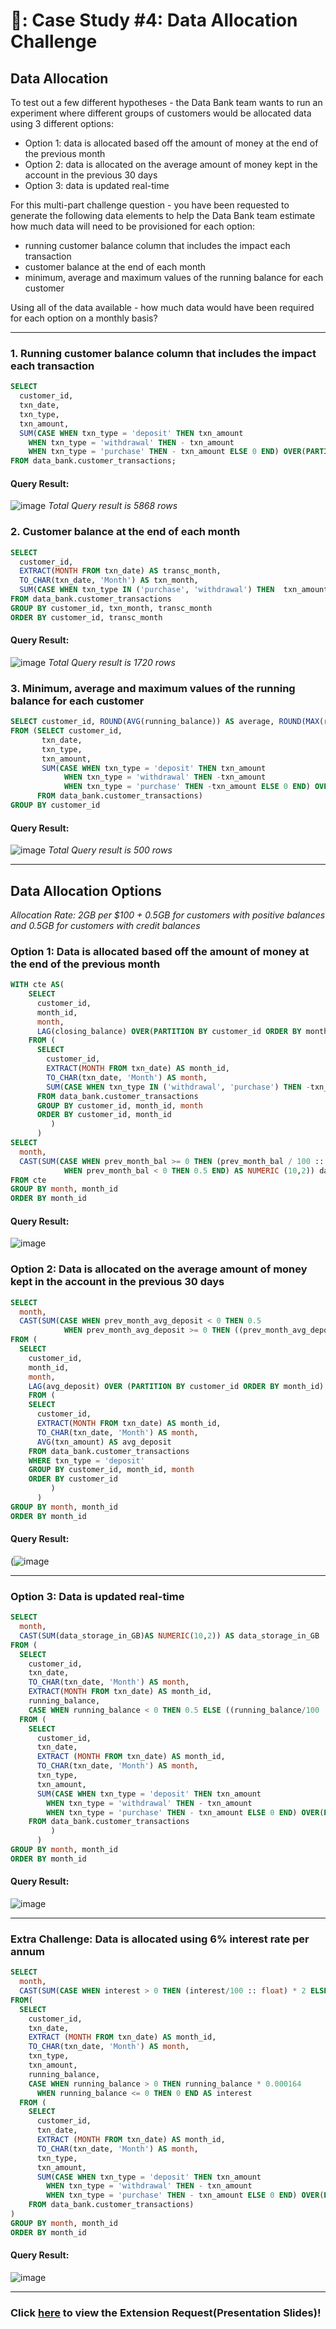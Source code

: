 # 🏦: Case Study #4: Data Allocation Challenge
## Data Allocation
To test out a few different hypotheses - the Data Bank team wants to run an experiment where different groups of customers would be allocated data using 3 different options:

- Option 1: data is allocated based off the amount of money at the end of the previous month
- Option 2: data is allocated on the average amount of money kept in the account in the previous 30 days
- Option 3: data is updated real-time

For this multi-part challenge question - you have been requested to generate the following data elements to help the Data Bank team estimate how much data will need to be provisioned for each option:

- running customer balance column that includes the impact each transaction
- customer balance at the end of each month
- minimum, average and maximum values of the running balance for each customer

Using all of the data available - how much data would have been required for each option on a monthly basis?

***
### 1. Running customer balance column that includes the impact each transaction
```sql
SELECT
  customer_id,
  txn_date,
  txn_type,
  txn_amount,
  SUM(CASE WHEN txn_type = 'deposit' THEN txn_amount
    WHEN txn_type = 'withdrawal' THEN - txn_amount
    WHEN txn_type = 'purchase' THEN - txn_amount ELSE 0 END) OVER(PARTITION BY customer_id ORDER BY txn_date) AS running_balance
FROM data_bank.customer_transactions;
```  
#### Query Result:  
![image](https://github.com/John-okoye/8-Week-SQL-Challenge/assets/123602109/04cd111f-990c-4692-8b5e-b866e9a6804a)
*Total Query result is 5868 rows*

### 2. Customer balance at the end of each month
```sql
SELECT
  customer_id,
  EXTRACT(MONTH FROM txn_date) AS transc_month,
  TO_CHAR(txn_date, 'Month') AS txn_month,
  SUM(CASE WHEN txn_type IN ('purchase', 'withdrawal') THEN  txn_amount * -1 ELSE txn_amount END) AS closing_amt
FROM data_bank.customer_transactions
GROUP BY customer_id, txn_month, transc_month
ORDER BY customer_id, transc_month
```  
#### Query Result:  
![image](https://github.com/John-okoye/8-Week-SQL-Challenge/assets/123602109/3e707593-169d-4d7e-8227-789567d8502e)
*Total Query result is 1720 rows*

### 3. Minimum, average and maximum values of the running balance for each customer
```sql
SELECT customer_id, ROUND(AVG(running_balance)) AS average, ROUND(MAX(running_balance)) AS maximum, ROUND(MIN(running_balance)) AS minimum
FROM (SELECT customer_id,
       txn_date,
       txn_type,
       txn_amount,
       SUM(CASE WHEN txn_type = 'deposit' THEN txn_amount
            WHEN txn_type = 'withdrawal' THEN -txn_amount
            WHEN txn_type = 'purchase' THEN -txn_amount ELSE 0 END) OVER(PARTITION BY customer_id ORDER BY txn_date) AS running_balance
      FROM data_bank.customer_transactions)
GROUP BY customer_id
```  
#### Query Result:  
![image](https://github.com/John-okoye/8-Week-SQL-Challenge/assets/123602109/605b4fb1-ebc6-4325-8db9-737007468ecb)
*Total Query result is 500 rows*

***
## Data Allocation Options
*Allocation Rate: 2GB per $100 + 0.5GB for customers with positive balances and 0.5GB for customers with credit balances*

### Option 1: Data is allocated based off the amount of money at the end of the previous month
```sql
WITH cte AS(
    SELECT
      customer_id,
      month_id,
      month,
      LAG(closing_balance) OVER(PARTITION BY customer_id ORDER BY month_id) AS prev_month_bal
    FROM (
      SELECT
        customer_id,
        EXTRACT(MONTH FROM txn_date) AS month_id,
        TO_CHAR(txn_date, 'Month') AS month,
        SUM(CASE WHEN txn_type IN ('withdrawal', 'purchase') THEN -txn_amount ELSE txn_amount END)  AS closing_balance
      FROM data_bank.customer_transactions
      GROUP BY customer_id, month_id, month
      ORDER BY customer_id, month_id
		 )
	  )	 
SELECT
  month,
  CAST(SUM(CASE WHEN prev_month_bal >= 0 THEN (prev_month_bal / 100 :: float) * 2 + 0.5
            WHEN prev_month_bal < 0 THEN 0.5 END) AS NUMERIC (10,2)) data_storage_in_GB
FROM cte
GROUP BY month, month_id
ORDER BY month_id	
```  
#### Query Result:  
![image](https://github.com/John-okoye/8-Week-SQL-Challenge/assets/123602109/720f1030-34fe-4712-a244-6e21bc4a2925)


### Option 2: Data is allocated on the average amount of money kept in the account in the previous 30 days
```sql
SELECT
  month,
  CAST(SUM(CASE WHEN prev_month_avg_deposit < 0 THEN 0.5
            WHEN prev_month_avg_deposit >= 0 THEN ((prev_month_avg_deposit/100 :: float)* 2) + 0.5 END) AS NUMERIC(10,2)) AS data_storage_in_GB
FROM (
  SELECT
    customer_id,
    month_id,
    month,
    LAG(avg_deposit) OVER (PARTITION BY customer_id ORDER BY month_id) as prev_month_avg_deposit
	FROM (
    SELECT
      customer_id,
      EXTRACT(MONTH FROM txn_date) AS month_id,
      TO_CHAR(txn_date, 'Month') AS month,
      AVG(txn_amount) AS avg_deposit
    FROM data_bank.customer_transactions
    WHERE txn_type = 'deposit'
    GROUP BY customer_id, month_id, month
    ORDER BY customer_id
		 )
	  )	
GROUP BY month, month_id
ORDER BY month_id
```  
#### Query Result:  
(![image](https://github.com/John-okoye/8-Week-SQL-Challenge/assets/123602109/6f44e072-2dd6-4661-bd9e-b102ea78cb77)

***

### Option 3: Data is updated real-time
```sql
SELECT
  month,
  CAST(SUM(data_storage_in_GB)AS NUMERIC(10,2)) AS data_storage_in_GB
FROM (
  SELECT
    customer_id,
    txn_date,
    TO_CHAR(txn_date, 'Month') AS month,
    EXTRACT(MONTH FROM txn_date) AS month_id,
    running_balance,
    CASE WHEN running_balance < 0 THEN 0.5 ELSE ((running_balance/100 :: float) * 2) + 0.5 END AS data_storage_in_gb
  FROM (
    SELECT
      customer_id,
      txn_date,
      EXTRACT (MONTH FROM txn_date) AS month_id,
      TO_CHAR(txn_date, 'Month') AS month,
      txn_type,
      txn_amount,
      SUM(CASE WHEN txn_type = 'deposit' THEN txn_amount
        WHEN txn_type = 'withdrawal' THEN - txn_amount
        WHEN txn_type = 'purchase' THEN - txn_amount ELSE 0 END) OVER(PARTITION BY customer_id ORDER BY txn_date) AS running_balance
    FROM data_bank.customer_transactions
		 )
	  )	 
GROUP BY month, month_id
ORDER BY month_id
```  
#### Query Result:  
![image](https://github.com/John-okoye/8-Week-SQL-Challenge/assets/123602109/a41ae9ce-9a06-4337-97f6-2778ce5eb313)


***

### Extra Challenge: Data is allocated using 6% interest rate per annum
```sql
SELECT
  month,
  CAST(SUM(CASE WHEN interest > 0 THEN (interest/100 :: float) * 2 ELSE 0 END) AS NUMERIC(10,2)) AS data_storage_in_GB
FROM(
  SELECT
    customer_id,
    txn_date,
    EXTRACT (MONTH FROM txn_date) AS month_id,
    TO_CHAR(txn_date, 'Month') AS month,
    txn_type,
    txn_amount,
    running_balance,
    CASE WHEN running_balance > 0 THEN running_balance * 0.000164
      WHEN running_balance <= 0 THEN 0 END AS interest
  FROM (
    SELECT
      customer_id,
      txn_date,
      EXTRACT (MONTH FROM txn_date) AS month_id,
      TO_CHAR(txn_date, 'Month') AS month,
      txn_type,
      txn_amount,
      SUM(CASE WHEN txn_type = 'deposit' THEN txn_amount
        WHEN txn_type = 'withdrawal' THEN - txn_amount
        WHEN txn_type = 'purchase' THEN - txn_amount ELSE 0 END) OVER(PARTITION BY customer_id ORDER BY txn_date) AS running_balance
    FROM data_bank.customer_transactions)
)	
GROUP BY month, month_id
ORDER BY month_id
```  
#### Query Result:  
![image](https://github.com/John-okoye/8-Week-SQL-Challenge/assets/123602109/b1b0b2a4-84bb-4c08-8399-5a57159375b2)
***
### Click [here](https://github.com/John-okoye/8-Week-SQL-Challenge/blob/main/Case%20Study%20%234%20-%20Data%20Bank/Extension%20Request%20(Slides).md) to view the Extension Request(Presentation Slides)!
